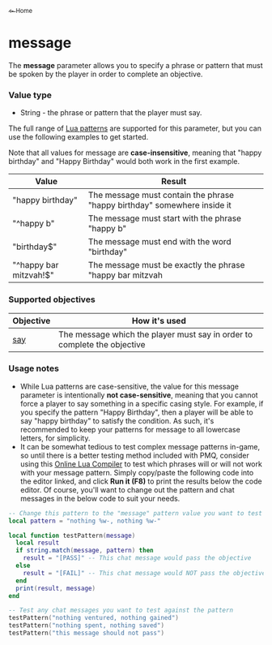 <a href="../index.md"><sub>← Home</sub></a>

# message

The **message** parameter allows you to specify a phrase or pattern that must be spoken by the player in order to complete an objective.

### Value type

* String - the phrase or pattern that the player must say.

The full range of [Lua patterns](https://riptutorial.com/lua/example/20315/lua-pattern-matching) are supported for this parameter, but you can use the following examples to get started.

Note that all values for message are **case-insensitive**, meaning that "happy birthday" and "Happy Birthday" would both work in the first example.

| Value | Result |
|---|---|
| "happy birthday" | The message must contain the phrase "happy birthday" somewhere inside it |
| "^happy b" | The message must start with the phrase "happy b" |
| "birthday$" | The message must end with the word "birthday" |
| "^happy bar mitzvah!$" | The message must be exactly the phrase "happy bar mitzvah | " with nothing else before or after it |

### Supported objectives

| Objective | How it's used |
|---|---|
| [say](../objectives/say.md) | The message which the player must say in order to complete the objective |

### Usage notes

* While Lua patterns are case-sensitive, the value for this message parameter is intentionally **not case-sensitive**, meaning that you cannot force a player to say something in a specific casing style. For example, if you specify the pattern "Happy Birthday", then a player will be able to say "happy birthday" to satisfy the condition. As such, it's recommended to keep your patterns for message to all lowercase letters, for simplicity.
* It can be somewhat tedious to test complex message patterns in-game, so until there is a better testing method included with PMQ, consider using this [Online Lua Compiler](https://rextester.com/l/lua_online_compiler) to test which phrases will or will not work with your message pattern. Simply copy/paste the following code into the editor linked, and click **Run it (F8)** to print the results below the code editor. Of course, you'll want to change out the pattern and chat messages in the below code to suit your needs.

```lua
-- Change this pattern to the "message" pattern value you want to test
local pattern = "nothing %w-, nothing %w-"

local function testPattern(message)
  local result
  if string.match(message, pattern) then
    result = "[PASS]" -- This chat message would pass the objective
  else
    result = "[FAIL]" -- This chat message would NOT pass the objective
  end
  print(result, message)
end

-- Test any chat messages you want to test against the pattern
testPattern("nothing ventured, nothing gained")
testPattern("nothing spent, nothing saved")
testPattern("this message should not pass")
```
